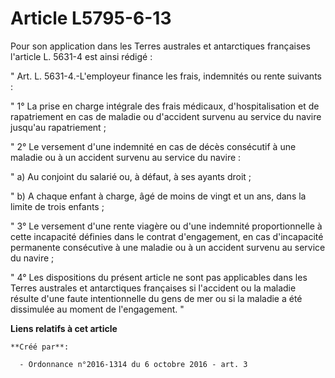 # Article L5795-6-13

Pour son application dans les Terres australes et antarctiques françaises l'article L. 5631-4 est ainsi rédigé : 

" Art. L. 5631-4.-L'employeur finance les frais, indemnités ou rente suivants : 

" 1° La prise en charge intégrale des frais médicaux, d'hospitalisation et de rapatriement en cas de maladie ou d'accident
survenu au service du navire jusqu'au rapatriement ; 

" 2° Le versement d'une indemnité en cas de décès consécutif à une maladie ou à un accident survenu au service du navire : 

" a) Au conjoint du salarié ou, à défaut, à ses ayants droit ; 

" b) A chaque enfant à charge, âgé de moins de vingt et un ans, dans la limite de trois enfants ; 

" 3° Le versement d'une rente viagère ou d'une indemnité proportionnelle à cette incapacité définies dans le contrat
d'engagement, en cas d'incapacité permanente consécutive à une maladie ou à un accident survenu au service du navire ; 

" 4° Les dispositions du présent article ne sont pas applicables dans les Terres australes et antarctiques françaises si
l'accident ou la maladie résulte d'une faute intentionnelle du gens de mer ou si la maladie a été dissimulée au moment de
l'engagement. "

**Liens relatifs à cet article**

	**Créé par**:

	  - Ordonnance n°2016-1314 du 6 octobre 2016 - art. 3
